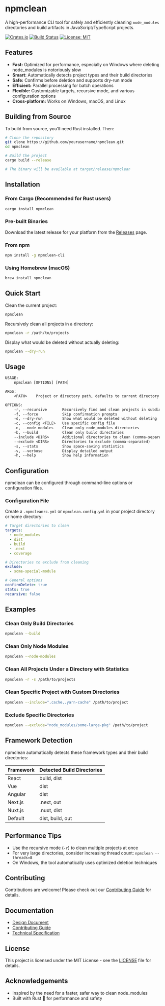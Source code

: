 # npmclean

A high-performance CLI tool for safely and efficiently cleaning `node_modules` directories and build artifacts in JavaScript/TypeScript projects.

[![Crates.io](https://img.shields.io/crates/v/npmclean.svg)](https://crates.io/crates/npmclean)
[![Build Status](https://github.com/Xu-Mj/npmclean/workflows/CI/badge.svg)](https://github.com/Xu-Mj/npmclean/actions)
[![License: MIT](https://img.shields.io/badge/License-MIT-yellow.svg)](https://opensource.org/licenses/MIT)

## Features

- **Fast:** Optimized for performance, especially on Windows where deleting node_modules is notoriously slow
- **Smart:** Automatically detects project types and their build directories
- **Safe:** Confirms before deletion and supports dry-run mode
- **Efficient:** Parallel processing for batch operations
- **Flexible:** Customizable targets, recursive mode, and various configuration options
- **Cross-platform:** Works on Windows, macOS, and Linux

## Building from Source

To build from source, you'll need Rust installed. Then:

```bash
# Clone the repository
git clone https://github.com/yourusername/npmclean.git
cd npmclean

# Build the project
cargo build --release

# The binary will be available at target/release/npmclean
```

## Installation

### From Cargo (Recommended for Rust users)

```bash
cargo install npmclean
```

### Pre-built Binaries

Download the latest release for your platform from the [Releases](https://github.com/yourusername/npmclean/releases) page.

### From npm

```bash
npm install -g npmclean-cli
```

### Using Homebrew (macOS)

```bash
brew install npmclean
```

## Quick Start

Clean the current project:

```bash
npmclean
```

Recursively clean all projects in a directory:

```bash
npmclean -r /path/to/projects
```

Display what would be deleted without actually deleting:

```bash
npmclean --dry-run
```

## Usage

```txt
USAGE:
    npmclean [OPTIONS] [PATH]

ARGS:
    <PATH>    Project or directory path, defaults to current directory

OPTIONS:
    -r, --recursive       Recursively find and clean projects in subdirectories
    -f, --force           Skip confirmation prompts
    -d, --dry-run         Show what would be deleted without deleting
    -c, --config <FILE>   Use specific config file
    -n, --node-modules    Clean only node_modules directories
    -b, --build           Clean only build directories
    --include <DIRS>      Additional directories to clean (comma-separated)
    --exclude <DIRS>      Directories to exclude (comma-separated)
    -s, --stats           Show space-saving statistics
    -v, --verbose         Display detailed output
    -h, --help            Show help information
```

## Configuration

npmclean can be configured through command-line options or configuration files.

### Configuration File

Create a `.npmcleanrc.yml` or `npmclean.config.yml` in your project directory or home directory:

```yaml
# Target directories to clean
targets:
  - node_modules
  - dist
  - build
  - .next
  - coverage

# Directories to exclude from cleaning
exclude:
  - some-special-module

# General options
confirmDelete: true
stats: true
recursive: false
```

## Examples

### Clean Only Build Directories

```bash
npmclean --build
```

### Clean Only Node Modules

```bash
npmclean --node-modules
```

### Clean All Projects Under a Directory with Statistics

```bash
npmclean -r -s /path/to/projects
```

### Clean Specific Project with Custom Directories

```bash
npmclean --include=".cache,.yarn-cache" /path/to/project
```

### Exclude Specific Directories

```bash
npmclean --exclude="node_modules/some-large-pkg" /path/to/project
```

## Framework Detection

npmclean automatically detects these framework types and their build directories:

| Framework | Detected Build Directories |
|-----------|---------------------------|
| React     | build, dist               |
| Vue       | dist                      |
| Angular   | dist                      |
| Next.js   | .next, out                |
| Nuxt.js   | .nuxt, dist              |
| Default   | dist, build, out          |

## Performance Tips

- Use the recursive mode (`-r`) to clean multiple projects at once
- For very large directories, consider increasing thread count: `npmclean --threads=8`
- On Windows, the tool automatically uses optimized deletion techniques

## Contributing

Contributions are welcome! Please check out our [Contributing Guide](docs/CONTRIBUTING.md) for details.

## Documentation

- [Design Document](docs/DESIGN.md)
- [Contributing Guide](docs/CONTRIBUTING.md)
- [Technical Specification](docs/TECHNICAL_SPEC.md)

## License

This project is licensed under the MIT License - see the [LICENSE](LICENSE) file for details.

## Acknowledgements

- Inspired by the need for a faster, safer way to clean node_modules
- Built with Rust 🦀 for performance and safety
